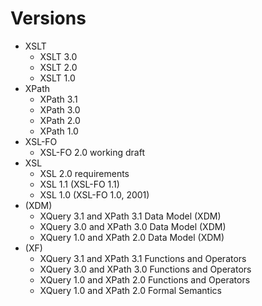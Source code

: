 # Versions

* XSLT
  - XSLT 3.0
  - XSLT 2.0
  - XSLT 1.0
* XPath
  - XPath 3.1
  - XPath 3.0
  - XPath 2.0
  - XPath 1.0
* XSL-FO
  - XSL-FO 2.0 working draft
* XSL
  - XSL 2.0 requirements
  - XSL 1.1 (XSL-FO 1.1)
  - XSL 1.0 (XSL-FO 1.0, 2001)
* (XDM)
  - XQuery 3.1 and XPath 3.1 Data Model (XDM)
  - XQuery 3.0 and XPath 3.0 Data Model (XDM)
  - XQuery 1.0 and XPath 2.0 Data Model (XDM)
* (XF)
  - XQuery 3.1 and XPath 3.1 Functions and Operators
  - XQuery 3.0 and XPath 3.0 Functions and Operators
  - XQuery 1.0 and XPath 2.0 Functions and Operators
  - XQuery 1.0 and XPath 2.0 Formal Semantics
